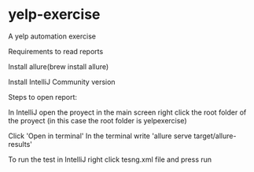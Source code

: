 # yelp-exercise
A yelp automation exercise


Requirements to read reports

Install allure(brew install allure)

Install IntelliJ Community version

Steps to open report:

In IntelliJ open the proyect
in the main screen right click the root folder of the proyect (in this case the root folder is yelpexercise)

Click 'Open in terminal'
In the terminal write 'allure serve target/allure-results'

To run the test in IntelliJ right click tesng.xml file and press run
